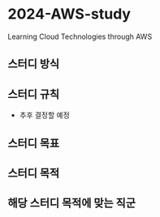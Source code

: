 # 2024-AWS-study
Learning Cloud Technologies through AWS

## 스터디 방식

## 스터디 규칙
- 추후 결정할 예정

## 스터디 목표

## 스터디 목적

## 해당 스터디 목적에 맞는 직군
